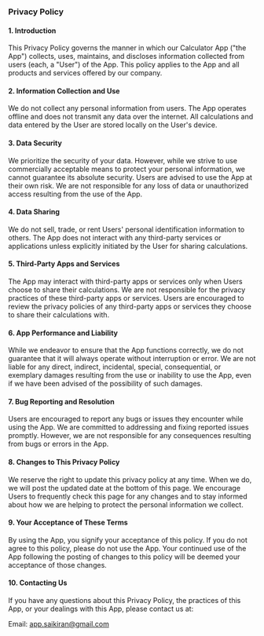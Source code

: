 ### Privacy Policy

#### 1. Introduction
This Privacy Policy governs the manner in which our Calculator App ("the App") collects, uses, maintains, and discloses information collected from users (each, a "User") of the App. This policy applies to the App and all products and services offered by our company.

#### 2. Information Collection and Use
We do not collect any personal information from users. The App operates offline and does not transmit any data over the internet. All calculations and data entered by the User are stored locally on the User's device.

#### 3. Data Security
We prioritize the security of your data. However, while we strive to use commercially acceptable means to protect your personal information, we cannot guarantee its absolute security. Users are advised to use the App at their own risk. We are not responsible for any loss of data or unauthorized access resulting from the use of the App.

#### 4. Data Sharing
We do not sell, trade, or rent Users' personal identification information to others. The App does not interact with any third-party services or applications unless explicitly initiated by the User for sharing calculations.

#### 5. Third-Party Apps and Services
The App may interact with third-party apps or services only when Users choose to share their calculations. We are not responsible for the privacy practices of these third-party apps or services. Users are encouraged to review the privacy policies of any third-party apps or services they choose to share their calculations with.

#### 6. App Performance and Liability
While we endeavor to ensure that the App functions correctly, we do not guarantee that it will always operate without interruption or error. We are not liable for any direct, indirect, incidental, special, consequential, or exemplary damages resulting from the use or inability to use the App, even if we have been advised of the possibility of such damages.

#### 7. Bug Reporting and Resolution
Users are encouraged to report any bugs or issues they encounter while using the App. We are committed to addressing and fixing reported issues promptly. However, we are not responsible for any consequences resulting from bugs or errors in the App.

#### 8. Changes to This Privacy Policy
We reserve the right to update this privacy policy at any time. When we do, we will post the updated date at the bottom of this page. We encourage Users to frequently check this page for any changes and to stay informed about how we are helping to protect the personal information we collect.

#### 9. Your Acceptance of These Terms
By using the App, you signify your acceptance of this policy. If you do not agree to this policy, please do not use the App. Your continued use of the App following the posting of changes to this policy will be deemed your acceptance of those changes.

#### 10. Contacting Us
If you have any questions about this Privacy Policy, the practices of this App, or your dealings with this App, please contact us at:

Email: app.saikiran@gmail.com
